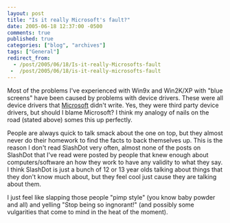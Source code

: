 ```yaml
---
layout: post
title: "Is it really Microsoft's fault?"
date: 2005-06-18 12:37:00 -0500
comments: true
published: true
categories: ["blog", "archives"]
tags: ["General"]
redirect_from: 
  - /post/2005/06/18/Is-it-really-Microsofts-fault
 -  /post/2005/06/18/is-it-really-microsofts-fault
---
```

<!-- more -->
<P>Most of the problems I've experienced with Win9x and Win2K/XP with "blue screens" have been caused by problems with device drivers. These were all device drivers that <a title="Microsoft" href="http://Microsoft.com" target="_blank">Microsoft</a> didn't write. Yes, they were third party device drivers, but should I blame Microsoft? I think my analogy of nails on the road (stated above) somes this up perfectly.</P>
<P>People are always quick to talk smack about the one on top, but they almost never do their homework to find the facts to back themselves up. This is the reason I don't read SlashDot very often, almost none of the posts on SlashDot that I've read were posted by people that knew enough about computers/software an how they work to have any validity to what they say. I think SlashDot is just a bunch of 12 or 13 year olds talking about things that they don't know much about, but they feel cool just cause they are talking about them.</P>
<P>I just feel like slapping those people "pimp style" (you know baby powder and all) and yelling "Stop being so ingnorant!" (and possibly some vulgarities that come to mind in the heat of the moment).</P>
